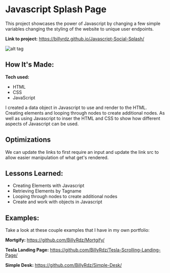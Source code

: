 # Javascript Splash Page

This project showcases the power of Javascript by changing a few simple variables changing the styling of the website to unique user endpoints.

**Link to project:** https://billyrdz.github.io/Javascript-Social-Splash/

![alt tag](https://billyrdz.com/wp-content/uploads/2022/05/js-splash-page.png)

## How It's Made:

**Tech used:**

- HTML
- CSS
- JavaScript

I created a data object in Javascript to use and render to the HTML. Creating elements and looping through nodes to create additional nodes. As well as using Javascript to inser the HTML and CSS to show how different aspects of Javascript can be used.

## Optimizations

We can update the links to first require an input and update the link src to allow easier manipulation of what get's rendered.

## Lessons Learned:

- Creating Elements with Javascript
- Retrieving Elements by Tagname
- Looping through nodes to create additional nodes
- Create and work with objects in Javascript

## Examples:

Take a look at these couple examples that I have in my own portfolio:

**Mortgify:** https://github.com/BillyRdz/Mortgify/

**Tesla Landing Page:** https://github.com/BillyRdz/Tesla-Scrolling-Landing-Page/

**Simple Desk:** https://github.com/BillyRdz/Simple-Desk/
